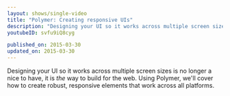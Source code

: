 ```yaml
---
layout: shows/single-video
title: "Polymer: Creating responsive UIs"
description: "Designing your UI so it works across multiple screen sizes is no longer a nice to have, it is *the* way to build for the web. Using Polymer, we'll cover how to create robust, responsive elements that work across all platforms."
youtubeID: svfu9iQ8cyg

published_on: 2015-03-30
updated_on: 2015-03-30
---
```


Designing your UI so it works across multiple screen sizes is no longer a nice to have, it is *the* way to build for the web. Using Polymer, we'll cover how to create robust, responsive elements that work across all platforms.
